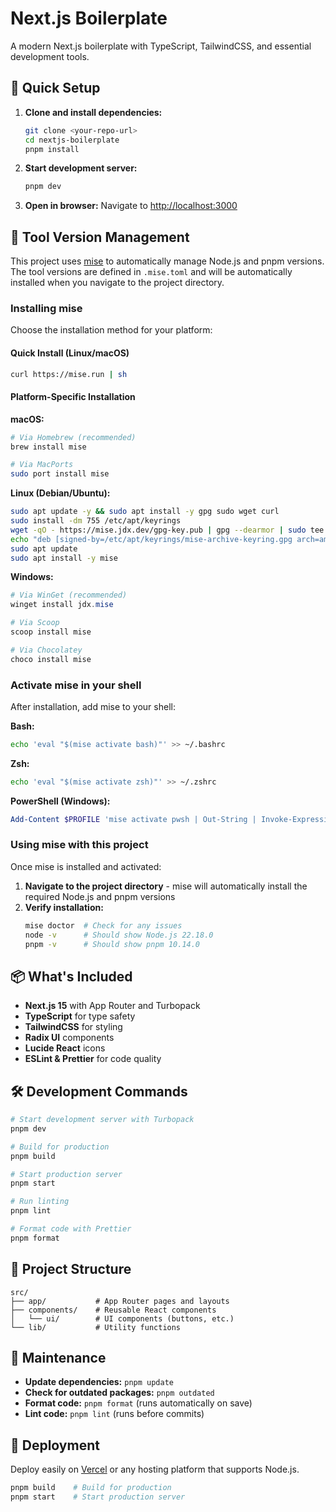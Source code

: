 # Next.js Boilerplate

A modern Next.js boilerplate with TypeScript, TailwindCSS, and essential development tools.

## 🚀 Quick Setup

1. **Clone and install dependencies:**

   ```bash
   git clone <your-repo-url>
   cd nextjs-boilerplate
   pnpm install
   ```

2. **Start development server:**

   ```bash
   pnpm dev
   ```

3. **Open in browser:**
   Navigate to [http://localhost:3000](http://localhost:3000)

## 🔧 Tool Version Management

This project uses [mise](https://mise.jdx.dev/) to automatically manage Node.js and pnpm versions. The tool versions are defined in `.mise.toml` and will be automatically installed when you navigate to the project directory.

### Installing mise

Choose the installation method for your platform:

#### Quick Install (Linux/macOS)

```bash
curl https://mise.run | sh
```

#### Platform-Specific Installation

**macOS:**

```bash
# Via Homebrew (recommended)
brew install mise

# Via MacPorts
sudo port install mise
```

**Linux (Debian/Ubuntu):**

```bash
sudo apt update -y && sudo apt install -y gpg sudo wget curl
sudo install -dm 755 /etc/apt/keyrings
wget -qO - https://mise.jdx.dev/gpg-key.pub | gpg --dearmor | sudo tee /etc/apt/keyrings/mise-archive-keyring.gpg 1> /dev/null
echo "deb [signed-by=/etc/apt/keyrings/mise-archive-keyring.gpg arch=amd64] https://mise.jdx.dev/deb stable main" | sudo tee /etc/apt/sources.list.d/mise.list
sudo apt update
sudo apt install -y mise
```

**Windows:**

```powershell
# Via WinGet (recommended)
winget install jdx.mise

# Via Scoop
scoop install mise

# Via Chocolatey
choco install mise
```

### Activate mise in your shell

After installation, add mise to your shell:

**Bash:**

```bash
echo 'eval "$(mise activate bash)"' >> ~/.bashrc
```

**Zsh:**

```bash
echo 'eval "$(mise activate zsh)"' >> ~/.zshrc
```

**PowerShell (Windows):**

```powershell
Add-Content $PROFILE 'mise activate pwsh | Out-String | Invoke-Expression'
```

### Using mise with this project

Once mise is installed and activated:

1. **Navigate to the project directory** - mise will automatically install the required Node.js and pnpm versions
2. **Verify installation:**
   ```bash
   mise doctor  # Check for any issues
   node -v      # Should show Node.js 22.18.0
   pnpm -v      # Should show pnpm 10.14.0
   ```

## 📦 What's Included

- **Next.js 15** with App Router and Turbopack
- **TypeScript** for type safety
- **TailwindCSS** for styling
- **Radix UI** components
- **Lucide React** icons
- **ESLint & Prettier** for code quality

## 🛠️ Development Commands

```bash
# Start development server with Turbopack
pnpm dev

# Build for production
pnpm build

# Start production server
pnpm start

# Run linting
pnpm lint

# Format code with Prettier
pnpm format
```

## 📁 Project Structure

```
src/
├── app/           # App Router pages and layouts
├── components/    # Reusable React components
│   └── ui/        # UI components (buttons, etc.)
└── lib/           # Utility functions
```

## 🔧 Maintenance

- **Update dependencies:** `pnpm update`
- **Check for outdated packages:** `pnpm outdated`
- **Format code:** `pnpm format` (runs automatically on save)
- **Lint code:** `pnpm lint` (runs before commits)

## 🚀 Deployment

Deploy easily on [Vercel](https://vercel.com/new) or any hosting platform that supports Node.js.

```bash
pnpm build    # Build for production
pnpm start    # Start production server
```
